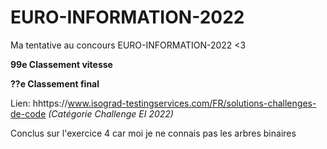 # EURO-INFORMATION-2022
Ma tentative au concours EURO-INFORMATION-2022 <3

**99e Classement vitesse**

**??e Classement final**

Lien: hhttps://www.isograd-testingservices.com/FR/solutions-challenges-de-code
*(Catégorie Challenge EI 2022)*

Conclus sur l'exercice 4 car moi je ne connais pas les arbres binaires

